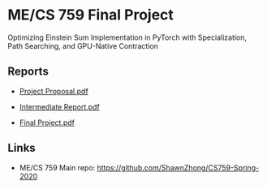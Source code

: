 # ME/CS 759 Final Project

Optimizing Einstein Sum Implementation in PyTorch with Specialization, Path Searching, and GPU-Native Contraction

## Reports

- [Project Proposal.pdf](Project%20Proposal.pdf)

- [Intermediate Report.pdf](Intermediate%20Report.pdf)

- [Final Project.pdf](Final%20Project.pdf)


## Links

- ME/CS 759 Main repo: https://github.com/ShawnZhong/CS759-Spring-2020
